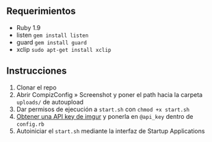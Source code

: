 Requerimientos
---

- Ruby 1.9
- listen `gem install listen`
- guard `gem install guard`
- xclip `sudo apt-get install xclip`


Instrucciones
---

1. Clonar el repo
2. Abrir CompizConfig » Screenshot y poner el path hacia la carpeta `uploads/` de autoupload
3. Dar permisos de ejecución a `start.sh` con `chmod +x start.sh`
4. [Obtener una API key de imgur](http://imgur.com/register/api_anon) y ponerla en `@api_key` dentro de `config.rb`
5. Autoiniciar el `start.sh` mediante la interfaz de Startup Applications
